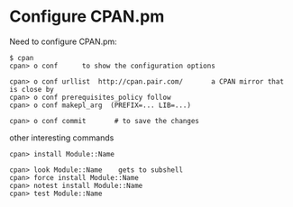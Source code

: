 # Configure CPAN.pm

Need to configure CPAN.pm:

```
$ cpan
cpan> o conf      to show the configuration options 

cpan> o conf urllist  http://cpan.pair.com/       a CPAN mirror that is close by
cpan> o conf prerequisites_policy follow
cpan> o conf makepl_arg  (PREFIX=... LIB=...)

cpan> o conf commit       # to save the changes
```


other interesting commands



```
cpan> install Module::Name

cpan> look Module::Name    gets to subshell
cpan> force install Module::Name
cpan> notest install Module::Name
cpan> test Module::Name
```

